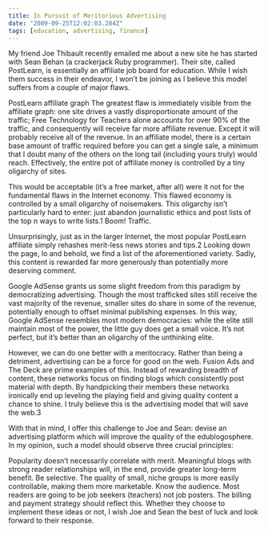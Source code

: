 ```yaml
---
title: In Pursuit of Meritorious Advertising
date: "2009-09-25T12:02:03.284Z"
tags: [education, advertising, finance]
---
```


My friend Joe Thibault recently emailed me about a new site he has started with Sean Behan (a crackerjack Ruby programmer). Their site, called PostLearn, is essentially an affiliate job board for education. While I wish them success in their endeavor, I won’t be joining as I believe this model suffers from a couple of major flaws.

PostLearn affiliate graph
The greatest flaw is immediately visible from the affiliate graph: one site drives a vastly disproportionate amount of the traffic; Free Technology for Teachers alone accounts for over 90% of the traffic, and consequently will receive far more affiliate revenue. Except it will probably receive all of the revenue. In an affiliate model, there is a certain base amount of traffic required before you can get a single sale, a minimum that I doubt many of the others on the long tail (including yours truly) would reach. Effectively, the entire pot of affiliate money is controlled by a tiny oligarchy of sites.

This would be acceptable (it’s a free market, after all) were it not for the fundamental flaws in the Internet economy. This flawed economy is controlled by a small oligarchy of noisemakers. This oligarchy isn’t particularly hard to enter: just abandon journalistic ethics and post lists of the top n ways to write lists.1 Boom! Traffic.

Unsurprisingly, just as in the larger Internet, the most popular PostLearn affiliate simply rehashes merit-less news stories and tips.2 Looking down the page, lo and behold, we find a list of the aforementioned variety. Sadly, this content is rewarded far more generously than potentially more deserving comment.

Google AdSense grants us some slight freedom from this paradigm by democratizing advertising. Though the most trafficked sites still receive the vast majority of the revenue, smaller sites do share in some of the revenue, potentially enough to offset minimal publishing expenses. In this way, Google AdSense resembles most modern democracies: while the elite still maintain most of the power, the little guy does get a small voice. It’s not perfect, but it’s better than an oligarchy of the unthinking elite.

However, we can do one better with a meritocracy. Rather than being a detriment, advertising can be a force for good on the web. Fusion Ads and The Deck are prime examples of this. Instead of rewarding breadth of content, these networks focus on finding blogs which consistently post material with depth. By handpicking their members these networks ironically end up leveling the playing field and giving quality content a chance to shine. I truly believe this is the advertising model that will save the web.3

With that in mind, I offer this challenge to Joe and Sean: devise an advertising platform which will improve the quality of the edublogosphere. In my opinion, such a model should observe three crucial principles:

Popularity doesn’t necessarily correlate with merit. Meaningful blogs with strong reader relationships will, in the end, provide greater long-term benefit.
Be selective. The quality of small, niche groups is more easily controllable, making them more marketable.
Know the audience. Most readers are going to be job seekers (teachers) not job posters. The billing and payment strategy should reflect this.
Whether they choose to implement these ideas or not, I wish Joe and Sean the best of luck and look forward to their response.
